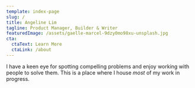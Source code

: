 ```yaml
---
template: index-page
slug: /
title: Angeline Lim
tagline: Product Manager, Builder & Writer
featuredImage: /assets/gaelle-marcel-9dzy0mo98xu-unsplash.jpg
cta:
  ctaText: Learn More
  ctaLink: /about
---
```

I have a keen eye for spotting compelling problems and enjoy working with people to solve them. This is a place where I house *most* of my work in progress.